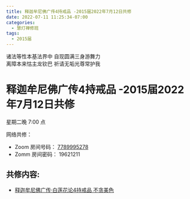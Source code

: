 ```yaml
---
title: 释迦牟尼佛广传4持戒品 -2015届2022年7月12日共修
date: 2022-07-11 11:25:34-07:00
categories:
  - 慧灯禅修班
tags:
  - 2015届
---
```

诸法等性本基法界中 自现圆满三身游舞力  
离障本来怙主龙钦巴 祈请无垢光尊常护我

# 释迦牟尼佛广传4持戒品 -2015届2022年7月12日共修

星期二晚 7:00 点

网络共修：

- Zoom 房间号码： [7789995278](https://us02web.zoom.us/j/7789995278?pwd=VjZmbWJFY2k2K0E5RVB2cTNIQmhqUT09)
- Zomm 房间密码： 19621211

## 共修内容:

- [释迦牟尼佛广传·白莲花论4持戒品 不贪美色](https://bj.cxb123.cc/ref/blhl/04/#heading-7)

